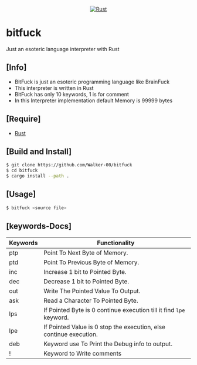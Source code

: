 <div align="center"> 

[![Rust](https://github.com/Walker-00/bitfuck/actions/workflows/rust.yml/badge.svg)](https://github.com/Walker-00/bitfuck/actions/workflows/rust.yml)

</div>

# bitfuck
Just an esoteric language interpreter with Rust

## [Info]

- BitFuck is just an esoteric programming language like BrainFuck
- This interpreter is written in Rust
- BitFuck has only 10 keywords, 1 is for comment
- In this Interpreter implementation default Memory is 99999 bytes

## [Require]

- [Rust](https://rust-lang.org)

## [Build and Install]

```sh
$ git clone https://github.com/Walker-00/bitfuck
$ cd bitfuck
$ cargo install --path .
```

## [Usage]

```sh
$ bitfuck <source file> 
```

## [keywords-Docs]

| Keywords | Functionality                                                       |
|----------|---------------------------------------------------------------------|
| ptp      | Point To Next Byte of Memory.                                       |
| ptd      | Point To Previous Byte of Memory.                                   |
| inc      | Increase 1 bit to Pointed Byte.                                     |
| dec      | Decrease 1 bit to Pointed Byte.                                     |
| out      | Write The Pointed Value To Output.                                  |
| ask      | Read a Character To Pointed Byte.                                   |
| lps      | If Pointed Byte is 0 continue execution till it find `lpe` keyword. |
| lpe      | If Pointed Value is 0 stop the execution, else continue execution.  |
| deb      | Keyword use To Print the Debug info to output.                      |
| !        | Keyword to Write comments                                           |
